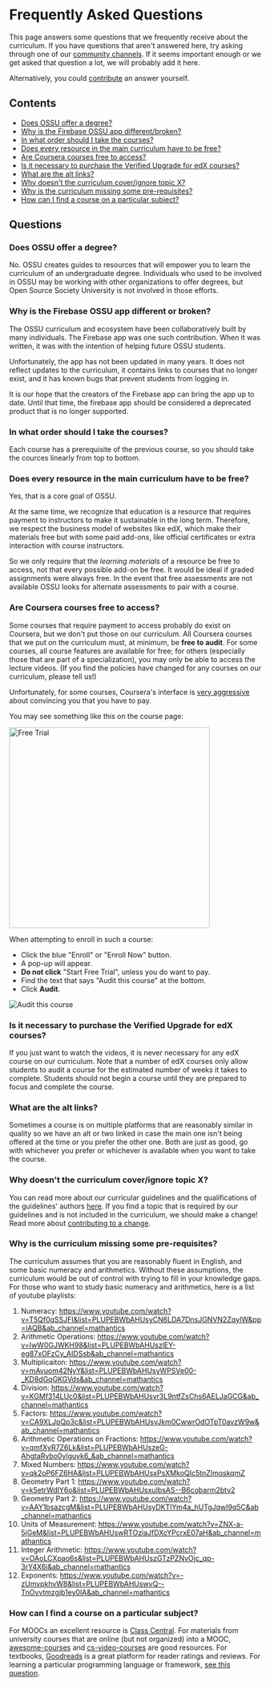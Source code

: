 # Frequently Asked Questions

This page answers some questions that we frequently receive about the curriculum.
If you have questions that aren't answered here, try asking through one of our [community channels](README.md#community).
If it seems important enough or we get asked that question a lot, we will probably add it here.

Alternatively, you could [contribute](CONTRIBUTING.md) an answer yourself.

## Contents

- [Does OSSU offer a degree?](#does-ossu-offer-a-degree)
- [Why is the Firebase OSSU app different/broken?](#why-is-the-firebase-ossu-app-different-or-broken)
- [In what order should I take the courses?](#in-what-order-should-i-take-the-courses)
- [Does every resource in the main curriculum have to be free?](#does-every-resource-in-the-main-curriculum-have-to-be-free)
- [Are Coursera courses free to access?](#are-coursera-courses-free-to-access)
- [Is it necessary to purchase the Verified Upgrade for edX courses?](#is-it-necessary-to-purchase-the-verified-upgrade-for-edx-courses)
- [What are the alt links?](#what-are-the-alt-links)
- [Why doesn't the curriculum cover/ignore topic X?](#why-doesnt-the-curriculum-coverignore-topic-x)
- [Why is the curriculum missing some pre-requisites?](#why-is-the-curriculum-missing-some-pre-requisites)
- [How can I find a course on a particular subject?](#how-can-I-find-a-course-on-a-particular-subject)

## Questions

### Does OSSU offer a degree?
No. OSSU creates guides to resources that will empower you to learn the curriculum of an undergraduate degree. Individuals who used to be involved in OSSU may be working with other organizations to offer degrees, but Open Source Society University is not involved in those efforts.

### Why is the Firebase OSSU app different or broken?

The OSSU curriculum and ecosystem have been collaboratively built by many individuals. The Firebase app was one such contribution. When it was written, it was with the intention of helping future OSSU students.

Unfortunately, the app has not been updated in many years. It does not reflect updates to the curriculum, it contains links to courses that no longer exist, and it has known bugs that prevent students from logging in.

It is our hope that the creators of the Firebase app can bring the app up to date. Until that time, the firebase app should be considered a deprecated product that is no longer supported.

### In what order should I take the courses?

Each course has a prerequisite of the previous course, so you should take the cources linearly from top to bottom.

### Does every resource in the main curriculum have to be free?

Yes, that is a core goal of OSSU.

At the same time, we recognize that education is a resource that requires payment to instructors to make it sustainable in the long term.
Therefore, we respect the business model of websites like edX, which make their materials free but with some paid add-ons, like official certificates or extra interaction with course instructors.

So we only require that the *learning materials* of a resource be free to access, not that every possible add-on be free.
It would be ideal if graded assignments were always free. In the event that free assessments are not available OSSU looks for alternate assessments to pair with a course.

### Are Coursera courses free to access?

Some courses that require payment to access probably do exist on Coursera, but we don't put those on our curriculum.
All Coursera courses that we put on the curriculum must, at minimum, be **free to audit**.
For some courses, all course features are available for free;
for others (especially those that are part of a specialization), you may only be able to access the lecture videos.
(If you find the policies have changed for any courses on our curriculum, please tell us!)

Unfortunately, for some courses, Coursera's interface is [very aggressive](https://www.deceptive.design/) about convincing you that you have to pay.

You may see something like this on the course page:

<img src="http://i.imgur.com/MxOcYZv.png" alt="Free Trial" style="width: 400px;"/>

When attempting to enroll in such a course:
- Click the blue "Enroll" or "Enroll Now" button.
- A pop-up will appear.
- **Do not click** "Start Free Trial", unless you do want to pay.
- Find the text that says "Audit this course" at the bottom.
- Click **Audit**.

![Audit this course](https://user-images.githubusercontent.com/3349406/27321369-95ca12e6-55cc-11e7-9b5c-f8fedd8fd643.png)

### Is it necessary to purchase the Verified Upgrade for edX courses?

If you just want to watch the videos, it is never necessary for any edX course on our curriculum. Note that a number of edX courses only allow students to audit a course for the estimated number of weeks it takes to complete. Students should not begin a course until they are prepared to focus and complete the course.

### What are the alt links?

Sometimes a course is on multiple platforms that are reasonably similar in quality so we have an alt or two linked in case the main one isn't being offered at the time or you prefer the other one. Both are just as good, go with whichever you prefer or whichever is available when you want to take the course.

### Why doesn't the curriculum cover/ignore topic X?

You can read more about our curricular guidelines and the qualifications of the guidelines' authors [here](CURRICULAR_GUIDELINES.md). If you find a topic that is required by our guidelines and is not included in the curriculum, we should make a change! Read more about [contributing to a change](CONTRIBUTING.md).

### Why is the curriculum missing some pre-requisites?

The curriculum assumes that you are reasonably fluent in English, and some basic numeracy and arithmetics. Without these assumptions, the curriculum would be out of control with trying to fill in your knowledge gaps. For those who want to study basic numeracy and arithmetics, here is a list of youtube playlists:

1. Numeracy: <https://www.youtube.com/watch?v=T5Qf0qSSJFI&list=PLUPEBWbAHUsyCN6LDA7DnsJGNVN2ZqyIW&pp=iAQB&ab_channel=mathantics>
2. Arithmetic Operations: <https://www.youtube.com/watch?v=IwW0GJWKH98&list=PLUPEBWbAHUszlEY-eg87xOFzCy_AIDSsb&ab_channel=mathantics>
3. Multiplicaiton: <https://www.youtube.com/watch?v=mAvuom42NyY&list=PLUPEBWbAHUsyWPSVe00-_KD8dGqGKGVds&ab_channel=mathantics>
4. Division: <https://www.youtube.com/watch?v=KGMf314LUc0&list=PLUPEBWbAHUsyr3L9ntfZsChs6AELJaGCG&ab_channel=mathantics>
5. Factors: <https://www.youtube.com/watch?v=CA9XLJpQp3c&list=PLUPEBWbAHUsyJkm0CwwrOdOTpT0avzW9w&ab_channel=mathantics>
6. Arithmetic Operations on Fractions: <https://www.youtube.com/watch?v=qmfXyR7Z6Lk&list=PLUPEBWbAHUszeG-AhgtaRybo0ylguyk6_&ab_channel=mathantics>
7. Mixed Numbers: <https://www.youtube.com/watch?v=qk2oP6FZ6HA&list=PLUPEBWbAHUsxPsXMkoQIc5tnZImoskqmZ>
8. Geometry Part 1: <https://www.youtube.com/watch?v=k5etrWdIY6o&list=PLUPEBWbAHUsxuIbsAS--B6cobarm2bty2>
9. Geometry Part 2: <https://www.youtube.com/watch?v=AAY1bsazcgM&list=PLUPEBWbAHUsyDKTIYm4a_hUTgJqwI9q5C&ab_channel=mathantics>
10. Units of Measurement: <https://www.youtube.com/watch?v=ZNX-a-5jGeM&list=PLUPEBWbAHUswRTOziaJfDXcYPcrxE07aH&ab_channel=mathantics>
11. Integer Arithmetic: <https://www.youtube.com/watch?v=OAoLCXpao6s&list=PLUPEBWbAHUszGTzPZNvOjc_qp-3rY4X6i&ab_channel=mathantics>
12. Exponents: <https://www.youtube.com/watch?v=-zUmvpkhvW8&list=PLUPEBWbAHUswvQ--TnOvvtmzgjb1ey0lA&ab_channel=mathantics>

### How can I find a course on a particular subject?
For MOOCs an excellent resource is [Class Central](https://www.classcentral.com/).
For materials from university courses that are online (but not organized)
into a MOOC, [awesome-courses](https://github.com/prakhar1989/awesome-courses) and
[cs-video-courses](https://github.com/Developer-Y/cs-video-courses)
are good resources. For textbooks, [Goodreads](https://www.goodreads.com/genres/computer-science)
is a great platform for reader ratings and reviews.
For learning a particular programming language or framework,
[see this question](#what-is-a-good-course-to-learn-a-particular-language).
